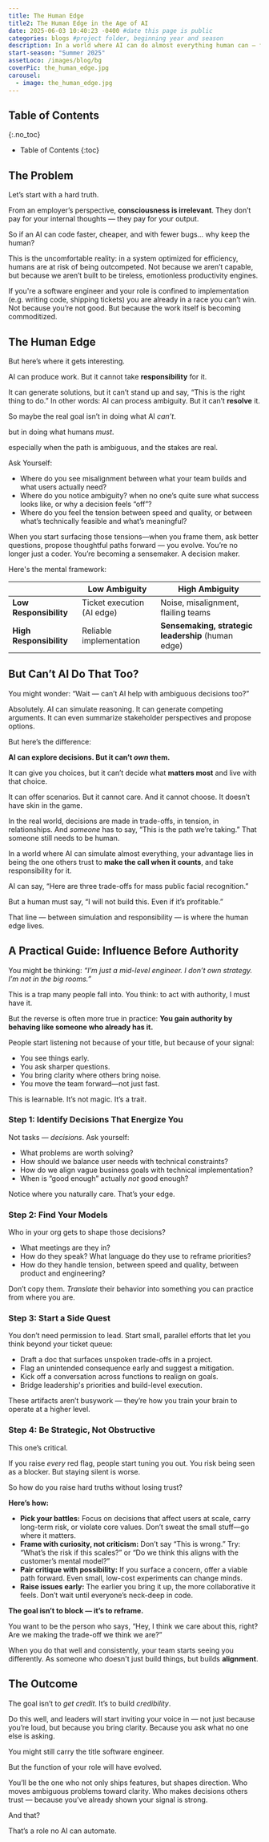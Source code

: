```yaml
---
title: The Human Edge 
title2: The Human Edge in the Age of AI
date: 2025-06-03 10:40:23 -0400 #date this page is public
categories: blogs #project folder, beginning year and season
description: In a world where AI can do almost everything human can — faster, cheaper, and perfectly optimized — the real human edge isn't doing what AI can't, but what human must.
start-season: "Summer 2025"
assetLoco: /images/blog/bg
coverPic: the_human_edge.jpg
carousel:
  - image: the_human_edge.jpg
---
```

## Table of Contents
{:.no_toc}

* Table of Contents
{:toc}

## The Problem

Let’s start with a hard truth.

From an employer’s perspective, **consciousness is irrelevant**. They don’t pay for your internal thoughts — they pay for your output.

So if an AI can code faster, cheaper, and with fewer bugs… why keep the human?

This is the uncomfortable reality: in a system optimized for efficiency, humans are at risk of being outcompeted. Not because we aren’t capable, but because we aren’t built to be tireless, emotionless productivity engines.

If you're a software engineer and your role is confined to implementation (e.g. writing code, shipping tickets) you are already in a race you can’t win. Not because you’re not good. But because the work itself is becoming commoditized.

## The Human Edge

But here’s where it gets interesting.

AI can produce work. But it cannot take **responsibility** for it.

It can generate solutions, but it can’t stand up and say, “This is the right thing to do.” In other words: AI can process ambiguity. But it can’t **resolve** it.

So maybe the real goal isn’t in doing what AI *can’t*.

but in doing what humans *must*.

especially when the path is ambiguous, and the stakes are real.

Ask Yourself:
- Where do you see misalignment between what your team builds and what users actually need?
- Where do you notice ambiguity? when no one’s quite sure what success looks like, or why a decision feels “off”?
- Where do you feel the tension between speed and quality, or between what’s technically feasible and what’s meaningful?

When you start surfacing those tensions—when you frame them, ask better questions, propose thoughtful paths forward — you evolve. You’re no longer just a coder. You’re becoming a sensemaker. A decision maker.

Here's the mental framework: 

|                  | **Low Ambiguity** | **High Ambiguity** |
|------------------|-------------------|---------------------|
| **Low Responsibility** | Ticket execution (AI edge) | Noise, misalignment, flailing teams |
| **High Responsibility** | Reliable implementation | **Sensemaking, strategic leadership** (human edge) |


## But Can’t AI Do That Too?

You might wonder: “Wait — can’t AI help with ambiguous decisions too?”

Absolutely. AI can simulate reasoning. It can generate competing arguments. It can even summarize stakeholder perspectives and propose options.

But here’s the difference:

**AI can explore decisions. But it can’t *own* them.**

It can give you choices, but it can’t decide what **matters most** and live with that choice. 

It can offer scenarios. But it cannot care. And it cannot choose. It doesn’t have skin in the game. 

In the real world, decisions are made in trade-offs, in tension, in relationships. And *someone* has to say, “This is the path we’re taking.” That someone still needs to be human.

In a world where AI can simulate almost everything, your advantage lies in being the one others trust to **make the call when it counts**, and take responsibility for it.

AI can say, “Here are three trade-offs for mass public facial recognition.”

But a human must say, “I will not build this. Even if it’s profitable.”

That line — between simulation and responsibility — is where the human edge lives.

## A Practical Guide: Influence Before Authority

You might be thinking: *“I’m just a mid-level engineer. I don’t own strategy. I’m not in the big rooms.”*

This is a trap many people fall into. You think: to act with authority, I must have it.

But the reverse is often more true in practice: **You gain authority by behaving like someone who already has it.**

People start listening not because of your title, but because of your signal:
- You see things early.
- You ask sharper questions.
- You bring clarity where others bring noise.
- You move the team forward—not just fast.

This is learnable. It’s not magic. It’s a trait.

### Step 1: Identify Decisions That Energize You

Not tasks — *decisions*. Ask yourself:

- What problems are worth solving?
- How should we balance user needs with technical constraints?
- How do we align vague business goals with technical implementation?
- When is “good enough” actually *not* good enough?

Notice where you naturally care. That’s your edge.

### Step 2: Find Your Models

Who in your org gets to shape those decisions?

- What meetings are they in?
- How do they speak? What language do they use to reframe priorities?
- How do they handle tension, between speed and quality, between product and engineering?

Don’t copy them. *Translate* their behavior into something you can practice from where you are.

### Step 3: Start a Side Quest

You don’t need permission to lead. Start small, parallel efforts that let you think beyond your ticket queue:

- Draft a doc that surfaces unspoken trade-offs in a project.
- Flag an unintended consequence early and suggest a mitigation.
- Kick off a conversation across functions to realign on goals.
- Bridge leadership's priorities and build-level execution.

These artifacts aren’t busywork — they’re how you train your brain to operate at a higher level.

### Step 4: Be Strategic, Not Obstructive

This one’s critical.

If you raise *every* red flag, people start tuning you out. You risk being seen as a blocker. But staying silent is worse.

So how do you raise hard truths without losing trust?

**Here’s how:**

- **Pick your battles:** Focus on decisions that affect users at scale, carry long-term risk, or violate core values. Don’t sweat the small stuff—go where it matters.
- **Frame with curiosity, not criticism:** Don’t say “This is wrong.” Try: “What’s the risk if this scales?” or “Do we think this aligns with the customer’s mental model?”
- **Pair critique with possibility:** If you surface a concern, offer a viable path forward. Even small, low-cost experiments can change minds.
- **Raise issues early:** The earlier you bring it up, the more collaborative it feels. Don’t wait until everyone’s neck-deep in code.

**The goal isn’t to block — it’s to reframe.**

You want to be the person who says, “Hey, I think we care about this, right? Are we making the trade-off we think we are?”

When you do that well and consistently, your team starts seeing you differently. As someone who doesn't just build things, but builds **alignment**.

## The Outcome

The goal isn’t to *get credit*. It’s to build *credibility*.

Do this well, and leaders will start inviting your voice in — not just because you’re loud, but because you bring clarity. Because you ask what no one else is asking.

You might still carry the title software engineer.

But the function of your role will have evolved.

You’ll be the one who not only ships features, but shapes direction. Who moves ambiguous problems toward clarity. Who makes decisions others trust — because you’ve already shown your signal is strong.

And that?

That’s a role no AI can automate.
